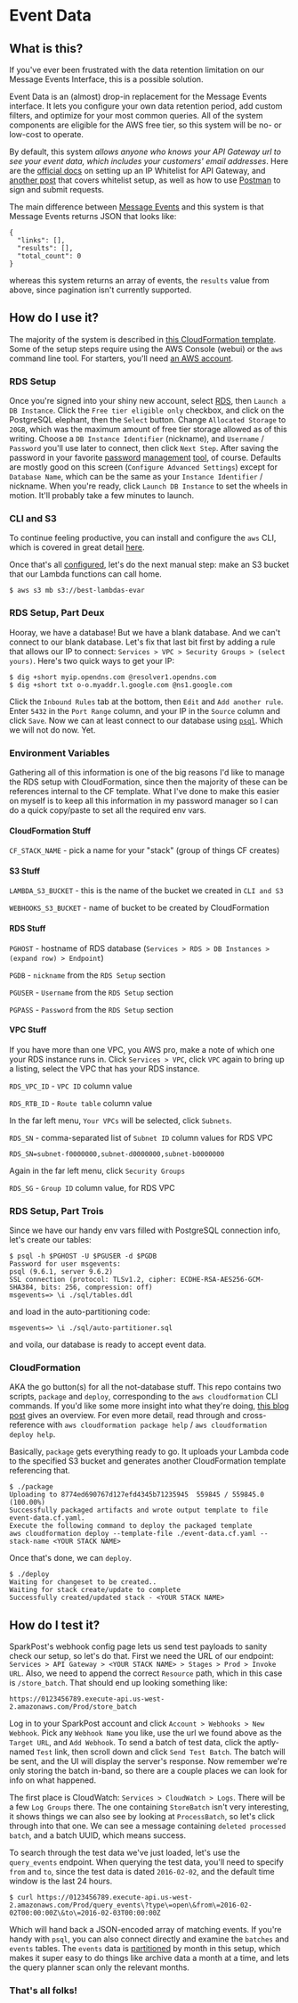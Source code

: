 # Event Data

## What is this?

If you've ever been frustrated with the data retention limitation on our Message Events Interface, this is a possible solution.

Event Data is an (almost) drop-in replacement for the Message Events interface.
It lets you configure your own data retention period, add custom filters, and optimize for your most common queries.
All of the system components are eligible for the AWS free tier, so this system will be no- or low-cost to operate.

By default, this system *allows anyone who knows your API Gateway url to see your event data, which includes your customers' email addresses*.
Here are the [official docs](https://docs.aws.amazon.com/apigateway/latest/developerguide/api-gateway-control-access-using-iam-policies-to-invoke-api.html) on setting up an IP Whitelist for API Gateway, and [another post](http://benfoster.io/blog/aws-api-gateway-ip-restrictions) that covers whitelist setup, as well as how to use [Postman](https://getpostman.com) to sign and submit requests.

The main difference between [Message Events](https://developers.sparkpost.com/api/message-events.html) and this system is that Message Events returns JSON that looks like:

    {
      "links": [],
      "results": [],
      "total_count": 0
    }

whereas this system returns an array of events, the `results` value from above, since pagination isn't currently supported.

## How do I use it?

The majority of the system is described in [this CloudFormation template](./event-data.yaml).
Some of the setup steps require using the AWS Console (webui) or the `aws` command line tool.
For starters, you'll need [an AWS account](https://aws.amazon.com/).

### RDS Setup

Once you're signed into your shiny new account, select [RDS](https://us-west-2.console.aws.amazon.com/rds/), then `Launch a DB Instance`.
Click the `Free tier eligible only` checkbox, and click on the PostgreSQL elephant, then the `Select` button.
Change `Allocated Storage` to `20GB`, which was the maximum amount of free tier storage allowed as of this writing.
Choose a `DB Instance Identifier` (nickname), and `Username` / `Password` you'll use later to connect, then click `Next Step`.
After saving the password in your favorite [password](https://1password.com/) [management](https://www.lastpass.com/) [tool](http://keepass.info/), of course.
Defaults are mostly good on this screen (`Configure Advanced Settings`) except for `Database Name`, which can be the same as your `Instance Identifier` / nickname.
When you're ready, click `Launch DB Instance` to set the wheels in motion. It'll probably take a few minutes to launch.

### CLI and S3

To continue feeling productive, you can install and configure the `aws` CLI, which is covered in great detail [here](https://github.com/aws/aws-cli#readme).

Once that's all [configured](https://github.com/aws/aws-cli#user-content-getting-started), let's do the next manual step:
make an S3 bucket that our Lambda functions can call home.

    $ aws s3 mb s3://best-lambdas-evar

### RDS Setup, Part Deux

Hooray, we have a database!
But we have a blank database.
And we can't connect to our blank database.
Let's fix that last bit first by adding a rule that allows our IP to connect: `Services > VPC > Security Groups > (select yours)`.
Here's two quick ways to get your IP:

    $ dig +short myip.opendns.com @resolver1.opendns.com
    $ dig +short txt o-o.myaddr.l.google.com @ns1.google.com

Click the `Inbound Rules` tab at the bottom, then `Edit` and `Add another rule`.
Enter `5432` in the `Port Range` column, and your IP in the `Source` column and click `Save`.
Now we can at least connect to our database using [`psql`](https://www.postgresql.org/docs/current/static/app-psql.html).
Which we will not do now. Yet.

### Environment Variables

Gathering all of this information is one of the big reasons I'd like to manage the RDS setup with CloudFormation, since then the majority of these can be references internal to the CF template. What I've done to make this easier on myself is to keep all this information in my password manager so I can do a quick copy/paste to set all the required env vars.

#### CloudFormation Stuff

`CF_STACK_NAME` - pick a name for your "stack" (group of things CF creates)

#### S3 Stuff

`LAMBDA_S3_BUCKET` - this is the name of the bucket we created in `CLI and S3`

`WEBHOOKS_S3_BUCKET` - name of bucket to be created by CloudFormation

#### RDS Stuff

`PGHOST` - hostname of RDS database (`Services > RDS > DB Instances > (expand row) > Endpoint`)

`PGDB` - `nickname` from the `RDS Setup` section

`PGUSER` - `Username` from the `RDS Setup` section

`PGPASS` - `Password` from the `RDS Setup` section

#### VPC Stuff

If you have more than one VPC, you AWS pro, make a note of which one your RDS instance runs in.
Click `Services > VPC`, click `VPC` again to bring up a listing, select the VPC that has your RDS instance.

`RDS_VPC_ID` - `VPC ID` column value

`RDS_RTB_ID` - `Route table` column value

In the far left menu, `Your VPCs` will be selected, click `Subnets`.

`RDS_SN` - comma-separated list of `Subnet ID` column values for RDS VPC

    RDS_SN=subnet-f0000000,subnet-d0000000,subnet-b0000000

Again in the far left menu, click `Security Groups`

`RDS_SG` - `Group ID` column value, for RDS VPC

### RDS Setup, Part Trois

Since we have our handy env vars filled with PostgreSQL connection info, let's create our tables:

    $ psql -h $PGHOST -U $PGUSER -d $PGDB
    Password for user msgevents:
    psql (9.6.1, server 9.6.2)
    SSL connection (protocol: TLSv1.2, cipher: ECDHE-RSA-AES256-GCM-SHA384, bits: 256, compression: off)
    msgevents=> \i ./sql/tables.ddl

and load in the auto-partitioning code:

    msgevents=> \i ./sql/auto-partitioner.sql

and voila, our database is ready to accept event data.

### CloudFormation

AKA the go button(s) for all the not-database stuff.
This repo contains two scripts, `package` and `deploy`, corresponding to the `aws cloudformation` CLI commands.
If you'd like some more insight into what they're doing, [this blog post](https://aws.amazon.com/blogs/compute/introducing-simplified-serverless-application-deplyoment-and-management/) gives an overview.
For even more detail, read through and cross-reference with `aws cloudformation package help` / `aws cloudformation deploy help`.

Basically, `package` gets everything ready to go.
It uploads your Lambda code to the specified S3 bucket and generates another CloudFormation template referencing that.

    $ ./package
    Uploading to 8774ed690767d127efd4345b71235945  559845 / 559845.0  (100.00%)
    Successfully packaged artifacts and wrote output template to file event-data.cf.yaml.
    Execute the following command to deploy the packaged template
    aws cloudformation deploy --template-file ./event-data.cf.yaml --stack-name <YOUR STACK NAME>

Once that's done, we can `deploy`.

    $ ./deploy
    Waiting for changeset to be created..
    Waiting for stack create/update to complete
    Successfully created/updated stack - <YOUR STACK NAME>


## How do I test it?

SparkPost's webhook config page lets us send test payloads to sanity check our setup, so let's do that.
First we need the URL of our endpoint: `Services > API Gateway > <YOUR STACK NAME> > Stages > Prod > Invoke URL`.
Also, we need to append the correct `Resource` path, which in this case is `/store_batch`.
That should end up looking something like:

    https://0123456789.execute-api.us-west-2.amazonaws.com/Prod/store_batch

Log in to your SparkPost account and click `Account > Webhooks > New Webhook`.
Pick any `Webhook Name` you like, use the url we found above as the `Target URL`, and `Add Webhook`.
To send a batch of test data, click the aptly-named `Test` link, then scroll down and click `Send Test Batch`.
The batch will be sent, and the UI will display the server's response.
Now remember we're only storing the batch in-band, so there are a couple places we can look for info on what happened.

The first place is CloudWatch: `Services > CloudWatch > Logs`.
There will be a few `Log Groups` there.
The one containing `StoreBatch` isn't very interesting, it shows things we can also see by looking at `ProcessBatch`, so let's click through into that one.
We can see a message containing `deleted processed batch`, and a batch UUID, which means success.

To search through the test data we've just loaded, let's use the `query_events` endpoint. When querying the test data, you'll need to specify `from` and `to`, since the test data is dated `2016-02-02`, and the default time window is the last 24 hours.

    $ curl https://0123456789.execute-api.us-west-2.amazonaws.com/Prod/query_events\?type\=open\&from\=2016-02-02T00:00:00Z\&to\=2016-02-03T00:00:00Z

Which will hand back a JSON-encoded array of matching events.
If you're handy with `psql`, you can also connect directly and examine the `batches` and `events` tables.
The `events` data is [partitioned](https://www.postgresql.org/docs/current/static/ddl-partitioning.html) by month in this setup, which makes it super easy to do things like archive data a month at a time, and lets the query planner scan only the relevant months.

### That's all folks!
